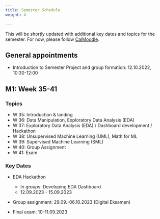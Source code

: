 ```yaml
---
title: Semester Schedule
weight: 4

---
```


This will be shortly updated with additional key dates and topics for the semester. For now, please follow [CalMoodle](https://www.moodle.aau.dk/local/planning/calendar.php?fid=1710).



## General appointments

* Introduction to Semester Project and group formation: 12.10.2022, 10:30-12:00


## M1: Week 35-41

### Topics

* W 35: Introduction & landing
* W 36: Data Manipulation, Exploratory Data Analysis (EDA)
* W 37: Exploratory Data Analysis (EDA) / Dashboard development / Hackathon
* W 38: Unsupervised Machine Learning (UML), Math for ML
* W 39: Supervised Machine Learning (SML)
* W 40: Group Assignment
* W 41: Exam

   
### Key Dates

* EDA Hackathon
   * In groups: Developing EDA Dashboard
   * 12.09.2023 - 15.09.2023

* Group assignment: 29.09.-06.10.2023 (Digital Eksamen)
* Final exam: 10-11.09.2023
  

<!-- ## M2: Week 40-44

### Topics

* W 41: Introduction to Network Analysis (NW)
* W 42: Autumn break 🎉🍁
* W 43: NW applications, Introduction to Natural-Language-Processing (NLP)
* W 44: Advanced applications in Network and Text Analysis / Module Assignment group work
* W 45: Exam
   
### Key Dates

* Group assignment: 31.10.-04.11.2022 (Digital Eksamen)
* Final exam: 9-10.11.2022
  
## M3 / Semester-Project: Week 45-48

### Topics

* W 41: Kick-off M3 course and semester project (12.10.2022, 10:30-12:00)
* W 44: Strategy and Business Modelling Workshop
* W 45: Project Management Workshop

### Key Dates

* Semester Project Submission: ~ 21/12.
* Exam: ~ 3-4 Week in January -->
